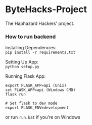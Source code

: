 # ByteHacks-Project
The Haphazard Hackers' project.

### How to run backend

Installing Dependencies:<br>
`pip install -r requirements.txt`

Setting Up App: <br>
`python setup.py`

Running Flask App:
```shell
export FLASK_APP=api (Unix)
set FLASK_APP=api (Windows CMD)
flask run
```

```
# Set flask to dev mode
export FLASK_ENV=development
```

or run `run.bat` if you're on Windows
